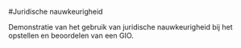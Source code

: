 #Juridische nauwkeurigheid

Demonstratie van het gebruik van juridische nauwkeurigheid bij het opstellen en beoordelen van een GIO.
